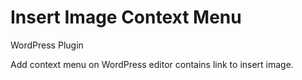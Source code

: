 # Insert Image Context Menu
WordPress Plugin

Add context menu on WordPress editor contains link to insert image.
